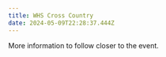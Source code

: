 ```yaml
---
title: WHS Cross Country
date: 2024-05-09T22:28:37.444Z
---
```

More information to follow closer to the event.